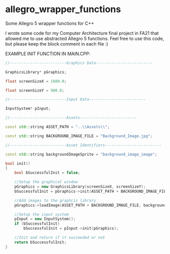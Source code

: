 # allegro_wrapper_functions
Some Allegro 5 wrapper functions for C++

I wrote some code for my Computer Architecture final project in FA21 that allowed me to use abstracted Allegro 5 functions. Feel free to use this code, but please keep the block comment in each file :)

EXAMPLE INIT FUNCTION IN MAIN.CPP:

```cpp
//-------------------------Graphics Data-------------------------

GraphicsLibrary* pGraphics;

float screenSizeX = 1600.0;

float screenSizeY = 900.0;

//-------------------------Input Data-------------------------

InputSystem* pInput;

//-------------------------Assets-------------------------

const std::string ASSET_PATH = "..\\Assets\\";

const std::string BACKGROUND_IMAGE_FILE = "Background_Image.jpg";

//-------------------------Asset Identifiers-------------------------

const std::string backgroundImageSprite = "background_image_image";

bool init()
{
	bool bSuccessfulInit = false;

	//Setup the graphical window
	pGraphics = new GraphicsLibrary(screenSizeX, screenSizeY);
	bSuccessfulInit = pGraphics->init(ASSET_PATH + BACKGROUND_IMAGE_FILE);

	//Add images to the graphcis library
	pGraphics->loadImage(ASSET_PATH + BACKGROUND_IMAGE_FILE, backgroundImageSprite);

	//Setup the input system
	pInput = new InputSystem();
	if (bSuccessfulInit)
		bSuccessfulInit = pInput->init(pGraphics);

	//Init and return if it succeeded or not
	return bSuccessfulInit;
}
```
